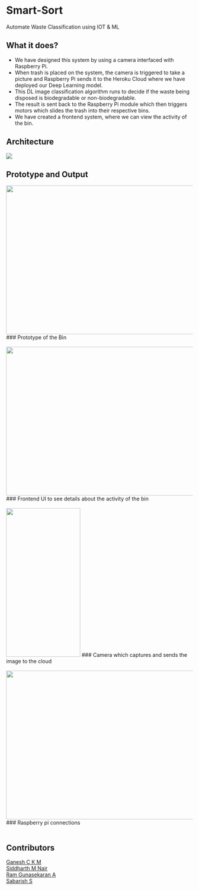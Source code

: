# Smart-Sort
Automate Waste Classification using IOT & ML

## What it does?
<ul>
<li>We have designed this system by using a camera interfaced with Raspberry Pi.</li>
<li>When trash is placed on the system, the camera is triggered to take a picture and Raspberry Pi sends it to the Heroku Cloud where we have deployed our Deep Learning model.</li>
<li>This DL image classification algorithm runs to decide if the waste being disposed is biodegradable or non-biodegradable.</li>
<li>The result is sent back to the Raspberry Pi module which then triggers motors which slides the trash into their respective bins.</li>
<li>We have created a frontend system, where we can view the activity of the bin. </li>
</ul>

## Architecture

<img src="https://i.ibb.co/GdjLvXg/Screenshot-2021-04-11-192839.jpg" class="center">

## Prototype and Output

<img src="https://challengepost-s3-challengepost.netdna-ssl.com/photos/production/software_photos/001/477/088/datas/original.jpg" height="400" width="600">
### Prototype of the Bin
<br>
<br>
<img src="https://challengepost-s3-challengepost.netdna-ssl.com/photos/production/software_photos/001/477/097/datas/original.png" height="400" width="600">
### Frontend UI to see details about the activity of the bin
<br><br>
<img src="https://challengepost-s3-challengepost.netdna-ssl.com/photos/production/software_photos/001/477/248/datas/original.jpeg" height="400" width="200">
### Camera which captures and sends the image to the cloud
<br><br>
<img src="https://challengepost-s3-challengepost.netdna-ssl.com/photos/production/software_photos/001/477/245/datas/original.jpeg" height="400" width="600">
### Raspberry pi connections
<br><br>

## Contributors

<a href="https://github.com/ckmganesh">Ganesh C K M</a><br>
<a href="https://github.com/siddharth1010">Siddharth M Nair</a><br>
<a href="https://github.com/ramcalm">Ram Gunasekaran A</a><br>
<a href="https://github.com/ssabarish2000">Sabarish S</a><br>

